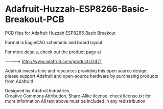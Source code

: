 # Adafruit-Huzzah-ESP8266-Basic-Breakout-PCB
PCB files for Adafruit Huzzah ESP8266 Basic Breakout

Format is EagleCAD schematic and board layout

For more details, check out the product page at

-----> http://www.adafruit.com/products/2471

Adafruit invests time and resources providing this open source design, 
please support Adafruit and open-source hardware by purchasing 
products from Adafruit!

Designed by Adafruit Industries.  
Creative Commons Attribution, Share-Alike license, check license.txt for more information
All text above must be included in any redistribution